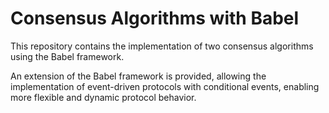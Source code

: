 # Consensus Algorithms with Babel

This repository contains the implementation of two consensus algorithms using the Babel framework. 

An extension of the Babel framework is provided, allowing the implementation of event-driven protocols with conditional events, enabling more flexible and dynamic protocol behavior.